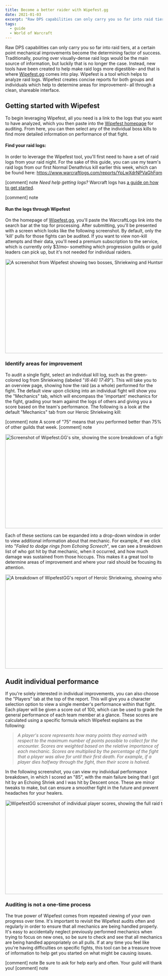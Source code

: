 ```yaml
---
title: Become a better raider with Wipefest.gg
date: 2021-01-03
excerpt: "Raw DPS capabilities can only carry you so far into raid tiers, at a certain point mechanical improvements become the determining factor of success."
tags:
  - guide
  - World of Warcraft
---
```


Raw DPS capabilities can only carry you so far into raid tiers, at a certain point mechanical improvements become the determining factor of success. Traditionally, pouring over visually-dense raid logs would be the main source of information, but luckily that is no longer the case. Instead, new tools have been created to help make raid logs more digestible– and that is where <a href="https://www.wipefest.gg/" target="_blank" rel="noopener">Wipefest.gg</a> comes into play. Wipefest is a tool which helps to analyze raid logs. Wipefest creates concise reports for both groups and individuals which help to determine areas for improvement– all through a clean, shareable interface.

## Getting started with Wipefest
To begin leveraging Wipefest, all you need is a link to the logs that you want to have analyzed, which you then paste into the <a href="https://www.wipefest.gg/" target="_blank" rel="noopener">Wipefest homepage</a> for auditing. From here, you can then select any of the individual boss kills to find more detailed information on performance of that fight.

#### Find your raid logs:
In order to leverage the Wipefest tool, you'll first need to have a set of raid logs from your raid night. For the sake of this guide, you can use my team's raid logs from our first Normal Denathrius kill earlier this week, which can be found here: <a href="https://www.warcraftlogs.com/reports/YpLwXdrNPVaGhFqm">https://www.warcraftlogs.com/reports/YpLwXdrNPVaGhFqm</a>

[comment] note
<em>Need help getting logs?</em> Warcraft logs has <a href="https://www.warcraftlogs.com/help/start" target="_blank" rel="noopener">a guide on how to get started</a>.

[comment] note

#### Run the logs through Wipefest
On the homepage of <a href="https://www.wipefest.gg/" target="_blank" rel="noopener">Wipefest.gg</a>, you'll paste the WarcraftLogs link into the search bar at the top for processing. After submitting, you'll be presented with a screen which looks like the following screenshot. By default, only the 'kill' pulls for those fights can be audited. If you want to view non-kill attempts and their data, you'll need a premium subscription to the service, which is currently only $3/mo– something which progression guilds or guild leaders can pick up, but it's not needed for individual raiders.

<img class="alignnone size-full wp-image-912" src="https://hrothmar.com/wp-content/uploads/2021/01/wipefest_overview-1200x300-1.jpg" alt="A screenshot from Wipefest showing two bosses, Shriekwing and Huntsman, as well as their number of attempts and kills." width="1200" height="300" />

### Identify areas for improvement
To audit a single fight, select an individual kill log, such as the green-colored log from Shriekwing (labeled "<em>(6:44) 17:49</em>"). This will take you to an overview page, showing how the raid (as a whole) performed for the fight. The default view upon clicking into an individual fight will show you the "Mechanics" tab, which will encompass the 'important' mechanics for the fight, grading your team against the logs of others and giving you a score based on the team's performance. The following is a look at the default "Mechanics" tab from our Heroic Shriekwing kill:

[comment] note
A score of "75" means that you performed better than 75% of other guilds that week.
[comment] note

<img class="alignnone size-full wp-image-913" src="https://hrothmar.com/wp-content/uploads/2021/01/wipefest_example-1200x300-1.jpg" alt="Screenshot of Wipefest.GG's site, showing the score breakdown of a fight's report." width="1200" height="300" />

Each of these sections can be expanded into a drop-down window in order to view additional information about that mechanic. For example, if we click into "<em>Failed to dodge rings from Echoing Screech</em>", we can see a breakdown list of who got hit by that mechanic, when it occurred, and how much damage was sustained from those hiccups. This makes it a great tool to determine areas of improvement and where your raid should be focusing its attention.

<img class="alignnone size-full wp-image-914" src="https://hrothmar.com/wp-content/uploads/2021/01/wipefest_audit-1200x300-1.jpg" alt="A breakdown of WipefestGG's report of Heroic Shriekwing, showing who got hit by Echoing Shriek and when it ocurred" width="1200" height="300" />

## Audit individual performance
If you're solely interested in individual improvements, you can also choose the "Players" tab at the top of the report. This will give you a character selection option to view a single member's performance within that fight. Each player will be given a score out of 100, which can be used to grade the general performance of each team member at a glance. These scores are calculated using a specific formula which Wipefest explains as the following:

> *A player's score represents how many points they earned with respect to the maximum number of points possible to collect for the encounter. Scores are weighted based on the relative importance of each mechanic. Scores are multiplied by the percentage of the fight that a player was alive for until their first death. For example, if a player dies halfway through the fight, then their score is halved.*

In the following screenshot, you can view my individual performance breakdown, in which I scored an "85", with the main failure being that I got hit by an Echoing Shriek and I was hit by Descent once. These are minor tweaks to make, but can ensure a smoother fight in the future and prevent headaches for your healers.

<img class="alignnone size-full wp-image-915" src="https://hrothmar.com/wp-content/uploads/2021/01/wipefest_individual_performance-1200x300-1.jpg" alt="WipefestGG screenshot of individual player scores, showing the full raid team, each with an individual performance report." width="1200" height="300" />

### Auditing is not a one-time process
The true power of Wipefest comes from repeated viewing of your own progress over time. It's important to revisit the Wipefest audits often and regularly in order to ensure that all mechanics are being handled properly. It's easy to accidentally neglect previously performed mechanics when trying to focus on new ones, so be sure to check and see that all mechanics are being handled appropriately on all pulls. If at any time you feel like you're having difficulties on specific fights, this tool can be a treasure trove of information to help get you started on what might be causing issues.

[comment] note
Be sure to ask for help early and often. Your guild will thank you!
[comment] note